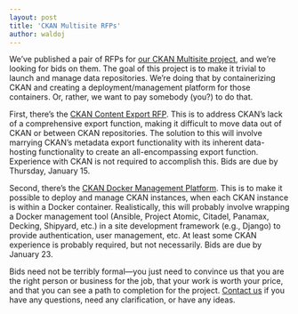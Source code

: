 ```yaml
---
layout: post
title: 'CKAN Multisite RFPs'
author: waldoj
---
```


We’ve published a pair of RFPs for [our CKAN Multisite project](http://usopendata.org/2014/12/08/ckan-multisite/), and we’re looking for bids on them. The goal of this project is to make it trivial to launch and manage data repositories. We’re doing that by containerizing CKAN and creating a deployment/management platform for those containers. Or, rather, we want to pay somebody (you?) to do that.

First, there’s the [CKAN Content Export RFP](https://screendoor.dobt.co/us-open-data/ckan-content-export). This is to address CKAN’s lack of a comprehensive export function, making it difficult to move data out of CKAN or between CKAN repositories. The solution to this will involve marrying CKAN’s metadata export functionality with its inherent data-hosting functionality to create an all-encompassing export function. Experience with CKAN is not required to accomplish this. Bids are due by Thursday, January 15.

Second, there’s the [CKAN Docker Management Platform](https://screendoor.dobt.co/us-open-data/ckan-docker-management-platform). This is to make it possible to deploy and manage CKAN instances, when each CKAN instance is within a Docker container. Realistically, this will probably involve wrapping a Docker management tool (Ansible, Project Atomic, Citadel, Panamax, Decking, Shipyard, etc.) in a site development framework (e.g., Django) to provide authentication, user management, etc. At least some CKAN experience is probably required, but not necessarily. Bids are due by January 23.

Bids need not be terribly formal—you just need to convince us that you are the right person or business for the job, that your work is worth your price, and that you can see a path to completion for the project. <a href="mailto:contact@usopendata.org">Contact us</a> if you have any questions, need any clarification, or have any ideas.
